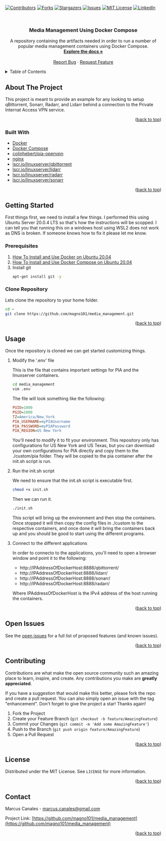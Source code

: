 <div id="top"></div>



<!-- PROJECT SHIELDS -->
<!--
*** I'm using markdown "reference style" links for readability.
*** Reference links are enclosed in brackets [ ] instead of parentheses ( ).
*** See the bottom of this document for the declaration of the reference variables
*** for contributors-url, forks-url, etc. This is an optional, concise syntax you may use.
*** https://www.markdownguide.org/basic-syntax/#reference-style-links
-->
[![Contributors][contributors-shield]][contributors-url]
[![Forks][forks-shield]][forks-url]
[![Stargazers][stars-shield]][stars-url]
[![Issues][issues-shield]][issues-url]
[![MIT License][license-shield]][license-url]
[![LinkedIn][linkedin-shield]][linkedin-url]


<!-- PROJECT LOGO -->
<br />
<div align="center">
<h3 align="center">Media Management Using Docker Compose</h3>

  <p align="center">
    A repository containing the artifacts needed in order to run a number of popular media management containers using Docker Compose.
    <br />
    <a href="https://github.com/magno101/media_management"><strong>Explore the docs »</strong></a>
    <br />
    <br />
    <a href="https://github.com/magno101/media_management/issues">Report Bug</a>
    ·
    <a href="https://github.com/magno101/media_management/issues">Request Feature</a>
  </p>
</div>



<!-- TABLE OF CONTENTS -->
<details>
  <summary>Table of Contents</summary>
  <ol>
    <li>
      <a href="#about-the-project">About The Project</a>
      <ul>
        <li><a href="#built-with">Built With</a></li>
      </ul>
    </li>
    <li>
      <a href="#getting-started">Getting Started</a>
      <ul>
        <li><a href="#prerequisites">Prerequisites</a></li>
        <li><a href="#clone-repository">Clone the Repository</a></li>
      </ul>
    </li>
    <li><a href="#usage">Usage</a></li>
    <li><a href="#open-issues">Open Issues</a></li>
    <li><a href="#contributing">Contributing</a></li>
    <li><a href="#license">License</a></li>
    <li><a href="#contact">Contact</a></li>
    <li><a href="#acknowledgments">Acknowledgments</a></li>
  </ol>
</details>



<!-- ABOUT THE PROJECT -->
## About The Project

This project is meant to provide an example for any looking to setup qBittorrent, Sonarr, Radarr, and Lidarr behind a connection to the Private Internat Access VPN service. 

<p align="right">(<a href="#top">back to top</a>)</p>



### Built With

* [Docker](https://www.docker.com/)
* [Docker Compose](https://docs.docker.com/compose/)
* [colinhebert/pia-openvpn](https://github.com/ColinHebert/pia-openvpn)
* [nginx](https://hub.docker.com/_/nginx)
* [lscr.io/linuxserver/qbittorrent](https://hub.docker.com/r/linuxserver/qbittorrent)
* [lscr.io/linuxserver/lidarr](https://hub.docker.com/r/linuxserver/lidarr)
* [lscr.io/linuxserver/radarr](https://hub.docker.com/r/linuxserver/radarr)
* [lscr.io/linuxserver/sonarr](https://hub.docker.com/r/linuxserver/sonarr)


<p align="right">(<a href="#top">back to top</a>)</p>



<!-- GETTING STARTED -->
## Getting Started

First things first, we need to install a few things. I performed this using Ubuntu Server 20.0.4 LTS so that's how the instructions will be scopped. I can tell you that running this on a windows host using WSL2 does not work as DNS is broken. If someone knows how to fix it please let me know.

### Prerequisites

1. [How To Install and Use Docker on Ubuntu 20.04](https://www.digitalocean.com/community/tutorials/how-to-install-and-use-docker-on-ubuntu-20-04)
2. [How To Install and Use Docker Compose on Ubuntu 20.04](https://www.digitalocean.com/community/tutorials/how-to-install-and-use-docker-compose-on-ubuntu-20-04)
3. Install git
   ```sh
   apt-get install git -y
   ```

### Clone Repository
Lets clone the repository to your home folder.

   ```sh
   cd ~
   git clone https://github.com/magno101/media_management.git
   ```

<p align="right">(<a href="#top">back to top</a>)</p>



<!-- USAGE EXAMPLES -->
## Usage

Once the repository is cloned we can get started customizing things.
1. Modify the '.env' file
   
   This is the file that contains important settings for PIA and the linuxserver containers.

   ```sh
   cd media_management
   vim .env
   ```

   The file will look something like the following:
   ```ini
   PUID=1000
   PGID=1000
   TZ=America/New_York
   PIA_USERNAME=myPIAUsername
   PIA_PASSWORD=myPIAPassword
   PIA_REGION=US New York
   ```
   You'll need to modify it to fit your environment. This repository only has configurations for US New York and US Texas, but you can download your own configurations for PIA directly and copy them to the ./custom/pia folder. They will be copied to the pia container after the init.sh script is run.

2. Run the init.sh script
   
   We need to ensure that the init.sh script is executable first.

   ```sh
   chmod +x init.sh
   ```

   Then we can run it.

   ```sh
   ./init.sh
   ```

   This script will bring up the environment and then stop the containers. Once stopped it will then copy the config files in ./custom to the respective containers, and once done it will bring the containers back up and you should be good to start using the different programs.

3. Connect to the different applications
   
   In order to connecto to the applications, you'll need to open a browser window and point it to the following:
   * http://IPAddressOfDockerHost:8888/qbittorrent/
   * http://IPAddressOfDockerHost:8888/lidarr/
   * http://IPAddressOfDockerHost:8888/sonarr/
   * http://IPAddressOfDockerHost:8888/radarr/
   
   Where IPAddressOfDockerHost is the IPv4 address of the host running the containers.


<p align="right">(<a href="#top">back to top</a>)</p>


## Open Issues

See the [open issues](https://github.com/magno101/media_management/issues) for a full list of proposed features (and known issues).

<p align="right">(<a href="#top">back to top</a>)</p>



<!-- CONTRIBUTING -->
## Contributing

Contributions are what make the open source community such an amazing place to learn, inspire, and create. Any contributions you make are **greatly appreciated**.

If you have a suggestion that would make this better, please fork the repo and create a pull request. You can also simply open an issue with the tag "enhancement".
Don't forget to give the project a star! Thanks again!

1. Fork the Project
2. Create your Feature Branch (`git checkout -b feature/AmazingFeature`)
3. Commit your Changes (`git commit -m 'Add some AmazingFeature'`)
4. Push to the Branch (`git push origin feature/AmazingFeature`)
5. Open a Pull Request

<p align="right">(<a href="#top">back to top</a>)</p>



<!-- LICENSE -->
## License

Distributed under the MIT License. See `LICENSE` for more information.

<p align="right">(<a href="#top">back to top</a>)</p>



<!-- CONTACT -->
## Contact

Marcus Canales - marcus.canales@gmail.com

Project Link: [https://github.com/magno101/media_management](https://github.com/magno101/media_management)

<p align="right">(<a href="#top">back to top</a>)</p>

<!-- MARKDOWN LINKS & IMAGES -->
<!-- https://www.markdownguide.org/basic-syntax/#reference-style-links -->
[contributors-shield]: https://img.shields.io/github/contributors/magno101/media_management.svg?style=for-the-badge
[contributors-url]: https://github.com/magno101/media_management/graphs/contributors
[forks-shield]: https://img.shields.io/github/forks/magno101/media_management.svg?style=for-the-badge
[forks-url]: https://github.com/magno101/media_management/network/members
[stars-shield]: https://img.shields.io/github/stars/magno101/media_management.svg?style=for-the-badge
[stars-url]: https://github.com/magno101/media_management/stargazers
[issues-shield]: https://img.shields.io/github/issues/magno101/media_management.svg?style=for-the-badge
[issues-url]: https://github.com/magno101/media_management/issues
[license-shield]: https://img.shields.io/github/license/magno101/media_management.svg?style=for-the-badge
[license-url]: https://github.com/magno101/media_management/blob/master/LICENSE.txt
[linkedin-shield]: https://img.shields.io/badge/-LinkedIn-black.svg?style=for-the-badge&logo=linkedin&colorB=555
[linkedin-url]: https://linkedin.com/in/marcuscanales